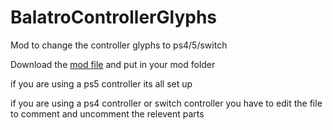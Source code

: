 # BalatroControllerGlyphs
Mod to change the controller glyphs to ps4/5/switch

Download the [mod file](https://github.com/NopoTheGamer/BalatroControllerGlyphs/blob/master/ControllerGlyphs.lua) and put in your mod folder

if you are using a ps5 controller its all set up

if you are using a ps4 controller or switch controller you have to edit the file to comment and uncomment the relevent parts
